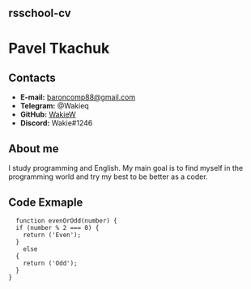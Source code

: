## rsschool-cv

# Pavel Tkachuk

## Contacts 
* **E-mail:** baroncomp88@gmail.com
* **Telegram:** @Wakieq
* **GitHub:** [WakieW](https://github.com/WakieW)
* **Discord:** Wakie#1246

## About me
 I study programming and English. My main goal is to find myself in the programming world and try my best to be better as a coder.
## Code Exmaple
```
  function evenOrOdd(number) {
  if (number % 2 === 0) {
    return ('Even');
  } 
    else 
  {
    return ('Odd');
  }
}
```
